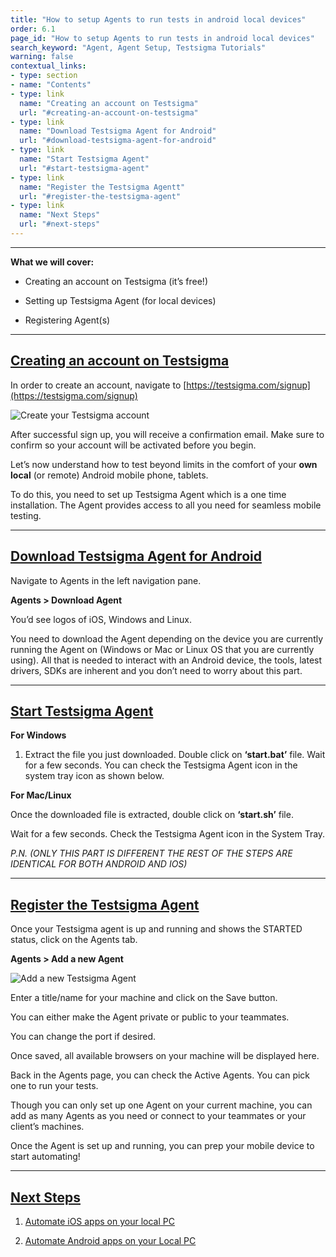```yaml
---
title: "How to setup Agents to run tests in android local devices"
order: 6.1
page_id: "How to setup Agents to run tests in android local devices"
search_keyword: "Agent, Agent Setup, Testsigma Tutorials"
warning: false
contextual_links:
- type: section
- name: "Contents"
- type: link
  name: "Creating an account on Testsigma"
  url: "#creating-an-account-on-testsigma"
- type: link
  name: "Download Testsigma Agent for Android"
  url: "#download-testsigma-agent-for-android"
- type: link
  name: "Start Testsigma Agent"
  url: "#start-testsigma-agent"
- type: link
  name: "Register the Testsigma Agentt"
  url: "#register-the-testsigma-agent"
- type: link
  name: "Next Steps"
  url: "#next-steps"
---
```


---

**What we will cover:**

* Creating an account on Testsigma (it’s free!)

* Setting up Testsigma Agent (for local devices)

* Registering Agent(s)

---
## [Creating an account on Testsigma](#creating-an-account-on-testsigma)

In order to create an account, navigate to [https://testsigma.com/signup](https://testsigma.com/signup)

![Create your Testsigma account](https://docs.testsigma.com/tutorials/videos/setup-agents-to-run-on-local-devices/testsigma-create-account.png)

After successful sign up, you will receive a confirmation email. Make sure to confirm so your account will be activated before you begin.

Let’s now understand how to test beyond limits in the comfort of your **own local** (or remote) Android mobile phone, tablets.

To do this, you need to set up Testsigma Agent which is a one time installation. The Agent provides access to all you need for seamless mobile testing.

---

## [Download Testsigma Agent for Android](#download-testsigma-agent-for-android)

Navigate to Agents in the left navigation pane.

**Agents > Download Agent**

You’d see logos of iOS, Windows and Linux.

You need to download the Agent depending on the device you are currently running the Agent on (Windows or Mac or Linux OS that you are currently using). All that is needed to interact with an Android device, the tools, latest drivers, SDKs are inherent and you don’t need to worry about this part. 

---
## [Start Testsigma Agent](#start-testsigma-agent)

**For Windows**

1. Extract the file you just downloaded. Double click on **‘start.bat’** file. Wait for a few seconds. You can check the Testsigma Agent icon in the system tray icon as shown below.


**For Mac/Linux**

Once the downloaded file is extracted, double click on **‘start.sh’** file.

Wait for a few seconds. Check the Testsigma Agent icon in the System Tray.

_P.N.  (ONLY THIS PART IS DIFFERENT THE REST OF THE STEPS ARE IDENTICAL FOR BOTH ANDROID AND IOS)_

---

## [Register the Testsigma Agent](#register-the-testsigma-agent)

Once your Testsigma agent is up and running and shows the STARTED status, click on the Agents tab.

**Agents > Add a new Agent**

![Add a new Testsigma Agent](https://docs.testsigma.com/tutorials/videos/setup-agents-to-run-on-local-devices/add-new-agent-testsigma.png)

Enter a title/name for your machine and click on the Save button.

You can either make the Agent private or public to your teammates.

You can change the port if desired.

Once saved, all available browsers on your machine will be displayed here.


Back in the Agents page, you can check the Active Agents. You can pick one to run your tests.

Though you can only set up one Agent on your current machine, you can add as many Agents as you need or connect to your teammates or your client’s machines.


Once the Agent is set up and running, you can prep your mobile device to start automating!

---
## [Next Steps](#next-steps)

1. [Automate iOS apps on your local PC](https://testsigma.com/tutorials/test-cases/android-apps/build-tests-using-local-devices/)

2. [Automate Android apps on your Local PC](https://testsigma.com/tutorials/test-cases/ios-apps/build-tests-using-local-devices/)
